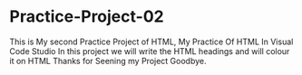 # Practice-Project-02
This is My second Practice Project of HTML, My Practice Of HTML In Visual Code Studio
In this project we will write the HTML headings and will colour it on HTML
Thanks for Seening my Project
Goodbye.
